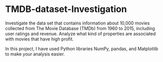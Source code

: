 # TMDB-dataset-Investigation

Investigate the data set that contains information about 10,000 movies collected from The Movie Database (TMDb) from 1960 to 2015,
including user ratings and revenue. Analyze what kind of properties are associated with movies that have high profit.

In this project, I have used Python libraries NumPy, pandas, and Matplotlib to make your analysis easier.
